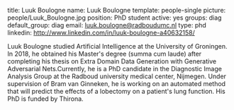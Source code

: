 title: Luuk Boulogne
name: Luuk Boulogne
template: people-single
picture: people/Luuk_Boulogne.jpg
position: PhD student
active: yes
groups: diag
default_group: diag
email: luuk.boulogne@radboudumc.nl
type: phd
linkedin: http://www.linkedin.com/in/luuk-boulogne-a40632158/

Luuk Boulogne studied Artificial Intelligence at the University of Groningen. In 2018, he obtained his Master's degree (summa cum laude) after completing his thesis on Extra Domain Data Generation with Generative Adversarial Nets.Currently, he is a PhD candidate in the Diagnostic Image Analysis Group at the Radboud university medical center, Nijmegen. Under supervision of Bram van Ginneken, he is working on an automated method that will predict the effects of a lobectomy on a patient's lung function. His PhD is funded by Thirona.
